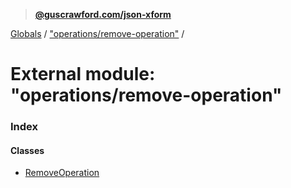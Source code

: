 > **[@guscrawford.com/json-xform](../README.md)**

[Globals](../globals.md) / ["operations/remove-operation"](_operations_remove_operation_.md) /

# External module: "operations/remove-operation"

### Index

#### Classes

* [RemoveOperation](../classes/_operations_remove_operation_.removeoperation.md)